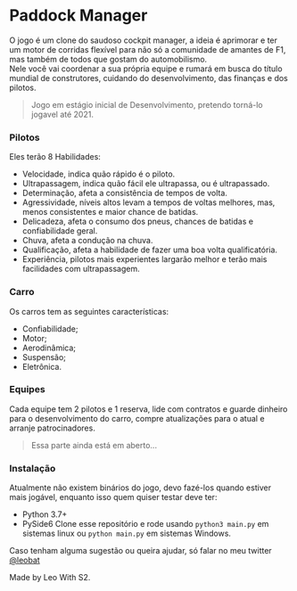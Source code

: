 # Paddock Manager
O jogo é um clone do saudoso cockpit manager, a ideia é aprimorar e ter um motor de corridas flexível para não só a comunidade de amantes de F1, mas também de todos que gostam do automobilismo.  
Nele você vai coordenar a sua própria equipe e rumará em busca do título mundial de construtores, cuidando do desenvolvimento, das finanças e dos pilotos.

> Jogo em estágio inicial de Desenvolvimento, pretendo torná-lo jogavel até 2021. 

### Pilotos
Eles terão 8 Habilidades:
- Velocidade, indica quão rápido é o piloto.
- Ultrapassagem, indica quão fácil ele ultrapassa, ou é ultrapassado.
- Determinação, afeta a consistência de tempos de volta.
- Agressividade, níveis altos levam a tempos de voltas melhores, mas, menos consistentes e maior chance de batidas. 
- Delicadeza, afeta o consumo dos pneus, chances de batidas e confiabilidade geral.
- Chuva, afeta a condução na chuva.
- Qualificação, afeta a habilidade de fazer uma boa volta qualificatória.
- Experiência, pilotos mais experientes largarão melhor e terão mais facilidades com ultrapassagem.

### Carro
Os carros tem as seguintes características:
- Confiabilidade;
- Motor;
- Aerodinâmica;
- Suspensão;
- Eletrônica.


### Equipes
Cada equipe tem 2 pilotos e 1 reserva, lide com contratos e guarde dinheiro para o desenvolvimento do carro, compre atualizações para o atual e arranje patrocinadores.
> Essa parte ainda está em aberto...

### Instalação
Atualmente não existem binários do jogo, devo fazé-los quando estiver mais jogável, enquanto isso quem quiser testar deve ter:
- Python 3.7+ 
- PySide6
Clone esse repositório e rode usando `python3 main.py` em sistemas linux ou `python main.py` em sistemas Windows.

Caso tenham alguma sugestão ou queira ajudar, só falar no meu twitter [@leobat](https://twitter.com/leobat)

Made by Leo With S2.